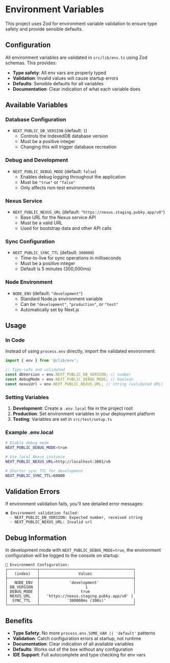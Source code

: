 # Environment Variables

This project uses Zod for environment variable validation to ensure type safety and provide sensible defaults.

## Configuration

All environment variables are validated in `src/lib/env.ts` using Zod schemas. This provides:

- **Type safety**: All env vars are properly typed
- **Validation**: Invalid values will cause startup errors
- **Defaults**: Sensible defaults for all variables
- **Documentation**: Clear indication of what each variable does

## Available Variables

### Database Configuration

- `NEXT_PUBLIC_DB_VERSION` (default: `1`)
  - Controls the IndexedDB database version
  - Must be a positive integer
  - Changing this will trigger database recreation

### Debug and Development

- `NEXT_PUBLIC_DEBUG_MODE` (default: `false`)
  - Enables debug logging throughout the application
  - Must be `"true"` or `"false"`
  - Only affects non-test environments

### Nexus Service

- `NEXT_PUBLIC_NEXUS_URL` (default: `"https://nexus.staging.pubky.app/v0"`)
  - Base URL for the Nexus service API
  - Must be a valid URL
  - Used for bootstrap data and other API calls

### Sync Configuration

- `NEXT_PUBLIC_SYNC_TTL` (default: `300000`)
  - Time-to-live for sync operations in milliseconds
  - Must be a positive integer
  - Default is 5 minutes (300,000ms)

### Node Environment

- `NODE_ENV` (default: `"development"`)
  - Standard Node.js environment variable
  - Can be `"development"`, `"production"`, or `"test"`
  - Automatically set by Next.js

## Usage

### In Code

Instead of using `process.env` directly, import the validated environment:

```typescript
import { env } from '@/lib/env';

// Type-safe and validated
const dbVersion = env.NEXT_PUBLIC_DB_VERSION; // number
const debugMode = env.NEXT_PUBLIC_DEBUG_MODE; // boolean
const nexusUrl = env.NEXT_PUBLIC_NEXUS_URL; // string (validated URL)
```

### Setting Variables

1. **Development**: Create a `.env.local` file in the project root
2. **Production**: Set environment variables in your deployment platform
3. **Testing**: Variables are set in `src/test/setup.ts`

### Example .env.local

```bash
# Enable debug mode
NEXT_PUBLIC_DEBUG_MODE=true

# Use local Nexus instance
NEXT_PUBLIC_NEXUS_URL=http://localhost:3001/v0

# Shorter sync TTL for development
NEXT_PUBLIC_SYNC_TTL=60000
```

## Validation Errors

If environment validation fails, you'll see detailed error messages:

```
❌ Environment validation failed:
  - NEXT_PUBLIC_DB_VERSION: Expected number, received string
  - NEXT_PUBLIC_NEXUS_URL: Invalid url
```

## Debug Information

In development mode with `NEXT_PUBLIC_DEBUG_MODE=true`, the environment configuration will be logged to the console on startup:

```
🔧 Environment Configuration:
┌─────────────┬─────────────────────────────────────────┐
│   (index)   │                 Values                  │
├─────────────┼─────────────────────────────────────────┤
│   NODE_ENV  │             'development'               │
│ DB_VERSION  │                    1                    │
│ DEBUG_MODE  │                  true                   │
│ NEXUS_URL   │   'https://nexus.staging.pubky.app/v0' │
│  SYNC_TTL   │            '300000ms (300s)'            │
└─────────────┴─────────────────────────────────────────┘
```

## Benefits

- **Type Safety**: No more `process.env.SOME_VAR || 'default'` patterns
- **Validation**: Catch configuration errors at startup, not runtime
- **Documentation**: Clear indication of all available variables
- **Defaults**: Works out of the box without any configuration
- **IDE Support**: Full autocomplete and type checking for env vars
